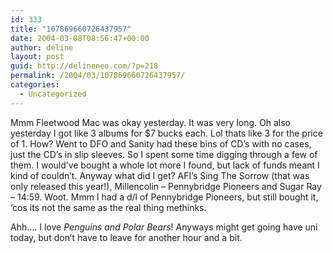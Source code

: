 ```yaml
---
id: 333
title: "107869660726437957"
date: 2004-03-08T08:56:47+00:00
author: deline
layout: post
guid: http://delineneo.com/?p=218
permalink: /2004/03/107869660726437957/
categories:
  - Uncategorized
---
```

Mmm Fleetwood Mac was okay yesterday. It was very long. Oh also yesterday I got like 3 albums for $7 bucks each. Lol thats like 3 for the price of 1. How? Went to DFO and Sanity had these bins of CD&#8217;s with no cases, just the CD&#8217;s in slip sleeves. So I spent some time digging through a few of them. I would&#8217;ve bought a whole lot more I found, but lack of funds meant I kind of couldn&#8217;t. Anyway what did I get? AFI&#8217;s Sing The Sorrow (that was only released this year!), Millencolin &#8211; Pennybridge Pioneers and Sugar Ray &#8211; 14:59. Woot. Mmm I had a d/l of Pennybridge Pioneers, but still bought it, &#8216;cos its not the same as the real thing methinks.

Ahh&#8230;. I love _Penguins and Polar Bears_! Anyways might get going have uni today, but don&#8217;t have to leave for another hour and a bit.
